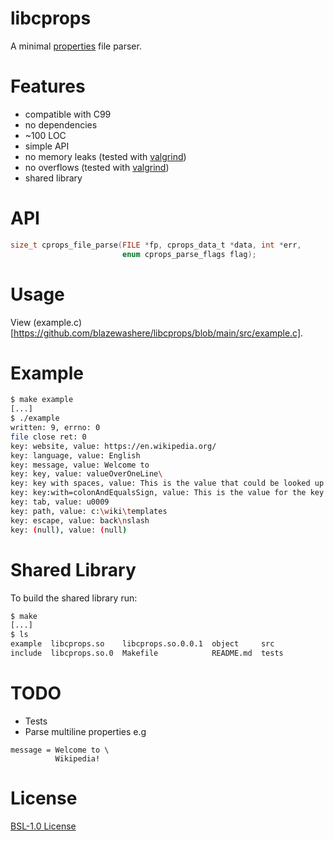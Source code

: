 # libcprops

A minimal [properties](https://en.wikipedia.org/wiki/.properties) file parser.

# Features
- compatible with C99
- no dependencies
- ~100 LOC
- simple API
- no memory leaks (tested with [valgrind](https://www.valgrind.org/))
- no overflows (tested with [valgrind](https://www.valgrind.org/))
- shared library

# API
```c
size_t cprops_file_parse(FILE *fp, cprops_data_t *data, int *err,
                         enum cprops_parse_flags flag);
```

# Usage
View (example.c)[https://github.com/blazewashere/libcprops/blob/main/src/example.c].

# Example
```sh
$ make example
[...]
$ ./example
written: 9, errno: 0
file close ret: 0
key: website, value: https://en.wikipedia.org/
key: language, value: English
key: message, value: Welcome to 
key: key, value: valueOverOneLine\
key: key with spaces, value: This is the value that could be looked up with the key "key with spaces".
key: key:with=colonAndEqualsSign, value: This is the value for the key "key:with=colonAndEqualsSign"
key: tab, value: u0009
key: path, value: c:\wiki\templates
key: escape, value: back\nslash
key: (null), value: (null)
```

# Shared Library
To build the shared library run:
```sh
$ make
[...]
$ ls
example  libcprops.so    libcprops.so.0.0.1  object     src
include  libcprops.so.0  Makefile            README.md  tests
```

# TODO
- Tests
- Parse multiline properties e.g
```properties
message = Welcome to \
          Wikipedia!
```

# License
[BSL-1.0 License](https://github.com/BlazeWasHere/libcprops/blob/main/LICENSE)
